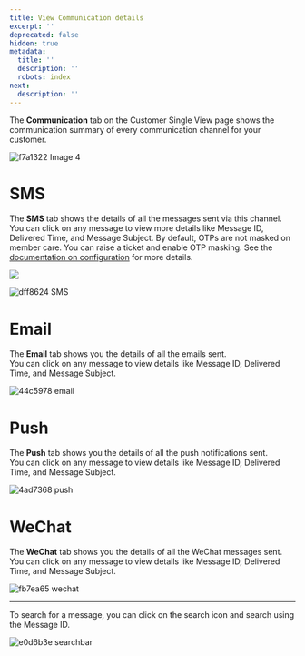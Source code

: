 ```yaml
---
title: View Communication details
excerpt: ''
deprecated: false
hidden: true
metadata:
  title: ''
  description: ''
  robots: index
next:
  description: ''
---
```

The **Communication** tab on the Customer Single View page shows the communication summary of every communication channel for your customer.

![f7a1322 Image 4](https://files.readme.io/f7a1322-Image_4.png)

# SMS

The **SMS** tab shows the details of all the messages sent via this channel.\
You can click on any message to view more details like Message ID, Delivered Time, and Message Subject. By default, OTPs are not masked on member care. You can raise a ticket and enable OTP masking. See the [documentation on configuration](https://docs.capillarytech.com/reference/configuring-external-id#mask-otps) for more details.

![](https://files.readme.io/c90cf0d-image.png)

![dff8624 SMS](https://files.readme.io/dff8624-SMS.png)

# Email

The **Email** tab shows you the details of all the emails sent.\
You can click on any message to view details like Message ID, Delivered Time, and Message Subject.

![44c5978 email](https://files.readme.io/44c5978-email.png)

# Push

The **Push** tab shows you the details of all the push notifications sent.\
You can click on any message to view details like Message ID, Delivered Time, and Message Subject.

![4ad7368 push](https://files.readme.io/4ad7368-push.png)

# WeChat

The **WeChat** tab shows you the details of all the WeChat messages sent.\
You can click on any message to view details like Message ID, Delivered Time, and Message Subject.

![fb7ea65 wechat](https://files.readme.io/fb7ea65-wechat.png)

***

To search for a message, you can click on the search icon and search using the Message ID.

![e0d6b3e searchbar](https://files.readme.io/e0d6b3e-searchbar.png)
